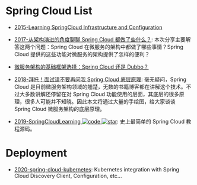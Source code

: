 # Spring Cloud List

- [2015-Learning SpringCloud Infrastructure and Configuration](https://www.javacodegeeks.com/2015/06/learning-spring-cloud-infrastructure-and-configuration.html)

- [2017-从架构演进的角度聊聊 Spring Cloud 都做了些什么？](https://mp.weixin.qq.com/s/MNBGWjm-QJtbVnD7tlaufQ): 本次分享主要解答这两个问题：Spring Cloud 在微服务的架构中都做了哪些事情？Spring Cloud 提供的这些功能对微服务的架构提供了怎样的便利？

- [微服务架构的基础框架选择：Spring Cloud 还是 Dubbo？](http://blog.didispace.com/microservice-framework/)

- [2018-拜托！面试请不要再问我 Spring Cloud 底层原理](https://mp.weixin.qq.com/s/bfqTQ8JB59dEKi8IuE4YOw): 毫无疑问，Spring Cloud 是目前微服务架构领域的翘楚，无数的书籍博客都在讲解这个技术。不过大多数讲解还停留在对 Spring Cloud 功能使用的层面，其底层的很多原理，很多人可能并不知晓。因此本文将通过大量的手绘图，给大家谈谈 Spring Cloud 微服务架构的底层原理。

- [2019-SpringCloudLearning ![code](https://ng-tech.icu/assets/code.svg) ![star](https://img.shields.io/github/stars/forezp/SpringCloudLearning)](https://github.com/forezp/SpringCloudLearning): 史上最简单的 Spring Cloud 教程源码。

# Deployment

- [2020-spring-cloud-kubernetes](https://github.com/spring-cloud/spring-cloud-kubernetes): Kubernetes integration with Spring Cloud Discovery Client, Configuration, etc...

